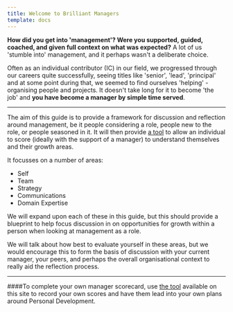 ```yaml
---
title: Welcome to Brilliant Managers
template: docs
---
```


**How did you get into 'management'?  Were you supported, guided, coached, and given full context on what was expected?**  A lot of us 'stumble into' management, and it perhaps wasn't a deliberate choice.  

Often as an individual contributor (IC) in our field, we progressed through our careers quite successfully, seeing titles like 'senior', 'lead', 'principal' and at some point during that, we seemed to find ourselves 'helping' - organising people and projects.  It doesn't take long for it to become 'the job' and **you have become a manager by simple time served**.

***

The aim of this guide is to provide a framework for discussion and reflection around management, be it people considering a role, people new to the role, or people seasoned in it. It will then provide [a tool](/the-tool) to allow an individual to score (ideally with the support of a manager) to understand themselves and their growth areas.

It focusses on a number of areas:

* Self
* Team
* Strategy
* Communications
* Domain Expertise

We will expand upon each of these in this guide, but this should provide a blueprint to help focus discussion in on opportunities for growth within a person when looking at management as a role.

We will talk about how best to evaluate yourself in these areas, but we would encourage this to form the basis of discussion with your current manager, your peers, and perhaps the overall organisational context to really aid the reflection process.

*** 

<div class="note">

####To complete your own manager scorecard, use [the tool](/the-tool) available on this site to record your own scores and have them lead into your own plans around Personal Development.
</div>